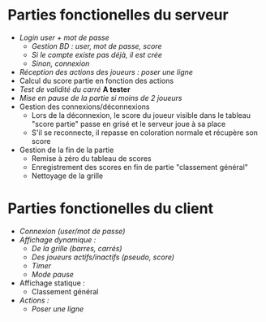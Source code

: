 # Parties fonctionelles du serveur
- *Login user + mot de passe*
  - *Gestion BD : user, mot de passe, score*
  - *Si le compte existe pas déjà, il est crée*
  - *Sinon, connexion*
- *Réception des actions des joueurs : poser une ligne*
- Calcul du score partie en fonction des actions
- *Test de validité du carré* **A tester**
- *Mise en pause de la partie si moins de 2 joueurs* 
- Gestion des connexions/déconnexions
  - Lors de la déconnexion, le score du joueur visible dans le tableau "score partie" passe en grisé et le serveur joue à sa place
  - S'il se reconnecte, il repasse en coloration normale et récupère son score
- Gestion de la fin de la partie
  - Remise à zéro du tableau de scores
  - Enregistrement des scores en fin de partie "classement général"
  - Nettoyage de la grille

# Parties fonctionelles du client

- *Connexion (user/mot de passe)*
- *Affichage dynamique :*
    - *De la grille (barres, carrés)*
    - *Des joueurs actifs/inactifs (pseudo, score)*
    - *Timer*
    - *Mode pause*
- Affichage statique :
    - Classement général
- *Actions :*
    - *Poser une ligne*
